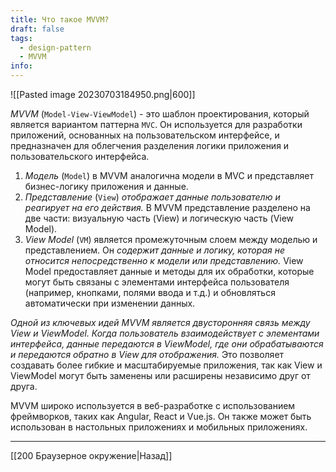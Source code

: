 ```yaml
---
title: Что такое MVVM?
draft: false
tags:
  - design-pattern
  - MVVM
info:
---
```

![[Pasted image 20230703184950.png|600]]

_MVVM_ (`Model-View-ViewModel`) - это шаблон проектирования, который является вариантом паттерна `MVC`. Он используется для разработки приложений, основанных на пользовательском интерфейсе, и предназначен для облегчения разделения логики приложения и пользовательского интерфейса.

1. _Модель_ (`Model`) в MVVM аналогична модели в MVC и представляет бизнес-логику приложения и данные.
2. _Представление_ (`View`) _отображает данные пользователю и реагирует на его действия._ В MVVM представление разделено на две части: визуальную часть (View) и логическую часть (View Model).
3. _View Model_ (`VM`) является промежуточным слоем между моделью и представлением. Он _содержит данные и логику, которая не относится непосредственно к модели или представлению._ View Model предоставляет данные и методы для их обработки, которые могут быть связаны с элементами интерфейса пользователя (например, кнопками, полями ввода и т.д.) и обновляться автоматически при изменении данных.

_Одной из ключевых идей MVVM является двусторонняя связь между View и ViewModel. Когда пользователь взаимодействует с элементами интерфейса, данные передаются в ViewModel, где они обрабатываются и передаются обратно в View для отображения._ Это позволяет создавать более гибкие и масштабируемые приложения, так как View и ViewModel могут быть заменены или расширены независимо друг от друга.

MVVM широко используется в веб-разработке с использованием фреймворков, таких как Angular, React и Vue.js. Он также может быть использован в настольных приложениях и мобильных приложениях.

---

[[200 Браузерное окружение|Назад]]
